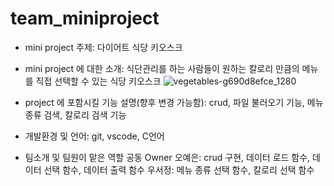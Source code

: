 # team_miniproject
- mini project 주제: 다이어트 식당 키오스크
- mini project 에 대한 소개: 식단관리를 하는 사람들이 원하는 칼로리 만큼의 메뉴를 직접 선택할 수 있는 식당 키오스크
![vegetables-g690d8efce_1280](https://user-images.githubusercontent.com/130718223/236682641-76063948-4273-40c3-bc84-272282969719.png)
- project 에 포함시킬 기능 설명(향후 변경 가능함): crud, 파일 불러오기 기능, 메뉴 종류 검색, 칼로리 검색 기능

- 개발환경 및 언어: git, vscode, C언어
- 팀소개 및 팀원이 맡은 역할
  공동 Owner
  오예은: crud 구현, 데이터 로드 함수, 데이터 선택 함수, 데이터 출력 함수
  우서정: 메뉴 종류 선택 함수, 칼로리 선택 함수
